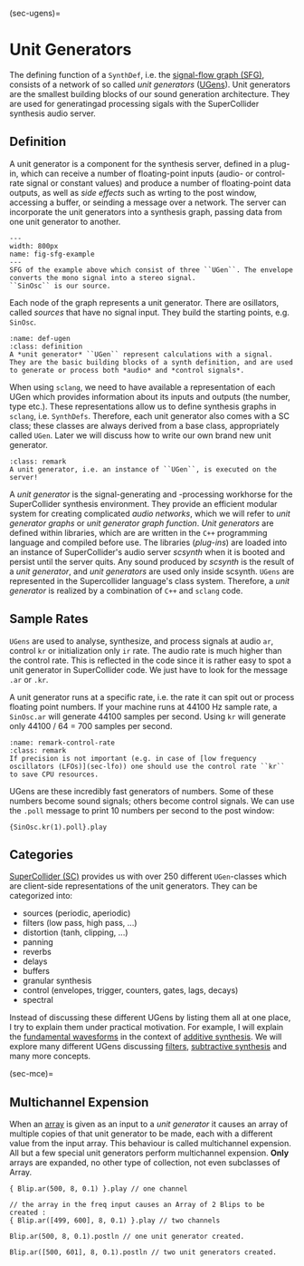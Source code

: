 (sec-ugens)=
# Unit Generators

The defining function of a ``SynthDef``, i.e. the [signal-flow graph (SFG)](https://en.wikipedia.org/wiki/Signal-flow_graph), consists of a network of so called *unit generators* ([UGens](https://doc.sccode.org/Classes/UGen.html)).
Unit generators are the smallest building blocks of our sound generation architecture.
They are used for generatingad processing sigals with the SuperCollider synthesis audio server.

## Definition

A unit generator is a component for the synthesis server, defined in a plug-in, which can receive a number of floating-point inputs (audio- or control-rate signal or constant values) and produce a number of floating-point data outputs, as well as *side effects* such as wrting to the post window, accessing a buffer, or seinding a message over a network.
The server can incorporate the unit generators into a synthesis graph, passing data from one unit generator to another.

```{figure} ../../figs/supercollider/ugens/sfg-example.png
---
width: 800px
name: fig-sfg-example
---
SFG of the example above which consist of three ``UGen``. The envelope converts the mono signal into a stereo signal.
``SinOsc`` is our source.
```

Each node of the graph represents a unit generator.
There are osillators, called *sources* that have no signal input.
They build the starting points, e.g. ``SinOsc``.

```{admonition} Unit Generator (UGen)
:name: def-ugen
:class: definition
A *unit generator* ``UGen`` represent calculations with a signal.
They are the basic building blocks of a synth definition, and are used to generate or process both *audio* and *control signals*.
```

When using ``sclang``, we need to have available a representation of each UGen which provides information about its inputs and outputs (the number, type etc.).
These representations allow us to define synthesis graphs in ``sclang``, i.e. ``SynthDefs``.
Therefore, each unit generator also comes with a SC class; these classes are always derived from a base class, appropriately called ``UGen``.
Later we will discuss how to write our own brand new unit generator.

```{admonition} Unit Generator Execution
:class: remark
A unit generator, i.e. an instance of ``UGen``, is executed on the server!
```

A *unit generator* is the signal-generating and -processing workhorse for the SuperCollider synthesis environment.
They provide an efficient modular system for creating complicated *audio networks*, which we will refer to *unit generator graphs* or *unit generator graph function*.
*Unit generators* are defined within libraries, which are are written in the ``C++`` programming language and compiled before use.
The libraries (*plug-ins*) are loaded into an instance of SuperCollider's audio server *scsynth* when it is booted and persist until the server quits.
Any sound produced by *scsynth* is the result of a *unit generator*, and *unit generators* are used only inside scsynth.
``UGens`` are represented in the Supercollider language's class system.
Therefore, a *unit generator* is realized by a combination of ``C++`` and ``sclang`` code.

## Sample Rates

``UGens`` are used to analyse, synthesize, and process signals at audio ``ar``, control ``kr`` or initialization only ``ir`` rate.
The audio rate is much higher than the control rate.
This is reflected in the code since it is rather easy to spot a unit generator in SuperCollider code.
We just have to look for the message ``.ar`` or ``.kr``.

A unit generator runs at a specific rate, i.e. the rate it can spit out or process floating point numbers.
If your machine runs at 44100 Hz sample rate, a ``SinOsc.ar`` will generate 44100 samples per second.
Using ``kr`` will generate only 44100 / 64 = 700 samples per second.

```{admonition} Usage of Control Rate
:name: remark-control-rate
:class: remark
If precision is not important (e.g. in case of [low frequency oscillators (LFOs)](sec-lfo)) one should use the control rate ``kr`` to save CPU resources.
```

UGens are these incredibly fast generators of numbers.
Some of these numbers become sound signals; others become control signals.
We can use the ``.poll`` message to print 10 numbers per second to the post window:

```isc
{SinOsc.kr(1).poll}.play
```

## Categories

[SuperCollider (SC)](https://supercollider.github.io/) provides us with over 250 different ``UGen``-classes which are client-side representations of the unit generators.
They can be categorized into:

+ sources (periodic, aperiodic)
+ filters (low pass, high pass, ...)
+ distortion (tanh, clipping, ...)
+ panning 
+ reverbs 
+ delays
+ buffers
+ granular synthesis
+ control (envelopes, trigger, counters, gates, lags, decays)
+ spectral

Instead of discussing these different UGens by listing them all at one place, I try to explain them under practical motivation.
For example, I will explain the [fundamental wavesforms](sec-fundamental-waveforms) in the context of [additive synthesis](sec-additive-synthesis).
We will explore many different UGens discussing [filters](sec-filters), [subtractive synthesis](sec-subtractive-synthesis) and many more concepts.

(sec-mce)=
## Multichannel Expension

When an [array](sec-array) is given as an input to a *unit generator* it causes an array of multiple copies of that unit generator to be made, each with a different value from the input array.
This behaviour is called multichannel expension.
All but a few special unit generators perform multichannel expension.
**Only** arrays are expanded, no other type of collection, not even subclasses of Array.

```isc
{ Blip.ar(500, 8, 0.1) }.play // one channel

// the array in the freq input causes an Array of 2 Blips to be created :
{ Blip.ar([499, 600], 8, 0.1) }.play // two channels

Blip.ar(500, 8, 0.1).postln // one unit generator created.

Blip.ar([500, 601], 8, 0.1).postln // two unit generators created.
```
